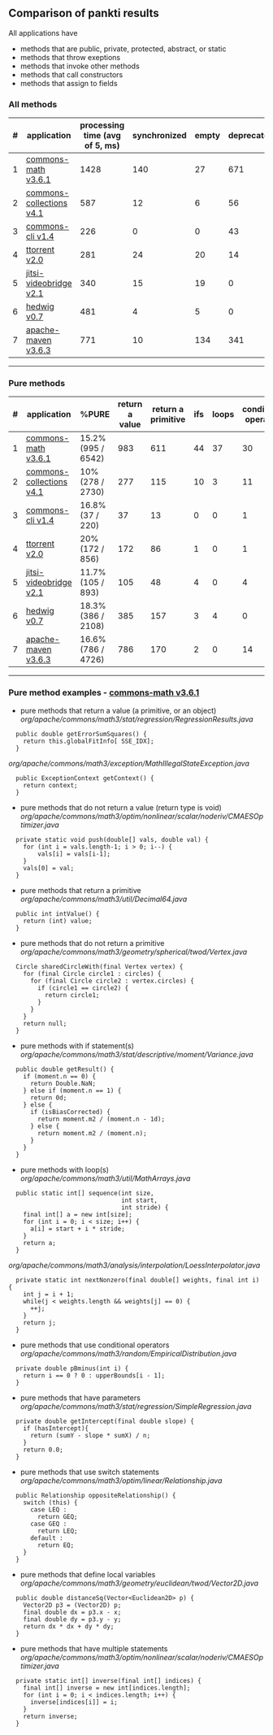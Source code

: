 
## Comparison of pankti results

All applications have
- methods that are public, private, protected, abstract, or static
- methods that throw exeptions
- methods that invoke other methods
- methods that call constructors
- methods that assign to fields

### All methods

\# | application | processing time (avg of 5, ms) | synchronized | empty | deprecated | annotation types | #METH | #PURE
-- | ----------- | ------------------------------ | ------------ | ----- | ---------- | ---------------- | ----- | -----
1 | [commons-math v3.6.1][1] | 1428 | 140 | 27 | 671 | 0 | 6542 | 995
2 | [commons-collections v4.1][2] | 587 | 12 | 6 | 56 | 0 | 2730 | 278
3 | [commons-cli v1.4][3] | 226 | 0 | 0 | 43 | 0 | 220 | 37
4 | [ttorrent v2.0][4] | 281 | 24 | 20 | 14 | 0 | 856 | 172
5 | [jitsi-videobridge v2.1][5] | 340 | 15 | 19 | 0 | 2 | 893 | 105
6 | [hedwig v0.7][6] | 481 | 4 | 5 | 0 | 0 | 2108 | 386
7 | [apache-maven v3.6.3][7] | 771 | 10 | 134 | 341 | 0 | 4726 | 786
___

### Pure methods

\# | application | %PURE | return a value | return a primitive | ifs | loops | conditional operators | parameters | switch statements | local variables | multiple statements
-- | ----------- | ----- | -------------- | ------------------ | --- | ----- | --------------------- | ---------- | ----------------- | --------------- | -------------------
1 | [commons-math v3.6.1][1] | 15.2% (995 / 6542) | 983 | 611 | 44 | 37 | 30 | 154 | 1 | 67 | 74
2 | [commons-collections v4.1][2] | 10% (278 / 2730) | 277 | 115 | 10 | 3 | 11 | 43 | 0 | 3 | 11
3 | [commons-cli v1.4][3] | 16.8% (37 / 220) | 37 | 13 | 0 | 0 | 1 | 2 | 1 | 0 | 1
4 | [ttorrent v2.0][4] | 20% (172 / 856) | 172 | 86 | 1 | 0 | 1 | 8 | 0 | 2 | 2
5 | [jitsi-videobridge v2.1][5] | 11.7% (105 / 893) | 105 | 48 | 4 | 0 | 4 | 16 | 1 | 2 | 4
6 | [hedwig v0.7][6] | 18.3% (386 / 2108) | 385 | 157 | 3 | 4 | 0 | 25 | 1 | 6 | 5
7 | [apache-maven v3.6.3][7] | 16.6% (786 / 4726) | 786 | 170 | 2 | 0 | 14 | 44 | 0 | 0 | 0 
___

### Pure method examples - [commons-math v3.6.1][1]

- pure methods that return a value (a primitive, or an object)\
_org/apache/commons/math3/stat/regression/RegressionResults.java_
```
  public double getErrorSumSquares() {
    return this.globalFitInfo[ SSE_IDX];
  }
```
_org/apache/commons/math3/exception/MathIllegalStateException.java_
```
  public ExceptionContext getContext() {
    return context;
  }
```

- pure methods that do not return a value (return type is void)\
_org/apache/commons/math3/optim/nonlinear/scalar/noderiv/CMAESOptimizer.java_
```
  private static void push(double[] vals, double val) {
    for (int i = vals.length-1; i > 0; i--) {
        vals[i] = vals[i-1];
    }
    vals[0] = val;
  }

```

- pure methods that return a primitive\
_org/apache/commons/math3/util/Decimal64.java_
```
  public int intValue() {
    return (int) value;
  }
```

- pure methods that do not return a primitive\
_org/apache/commons/math3/geometry/spherical/twod/Vertex.java_
```
  Circle sharedCircleWith(final Vertex vertex) {
    for (final Circle circle1 : circles) {
      for (final Circle circle2 : vertex.circles) {
        if (circle1 == circle2) {
          return circle1;
        }
      }
    }
    return null;
  }

```

- pure methods with if statement(s)\
_org/apache/commons/math3/stat/descriptive/moment/Variance.java_
```
  public double getResult() {
    if (moment.n == 0) {
      return Double.NaN;
    } else if (moment.n == 1) {
      return 0d;
    } else {
      if (isBiasCorrected) {
        return moment.m2 / (moment.n - 1d);
      } else {
        return moment.m2 / (moment.n);
      }
    }
  }
```

- pure methods with loop(s)\
_org/apache/commons/math3/util/MathArrays.java_
```
  public static int[] sequence(int size,
                               int start,
                               int stride) {
    final int[] a = new int[size];
    for (int i = 0; i < size; i++) {
      a[i] = start + i * stride;
    }
    return a;
  }
```

_org/apache/commons/math3/analysis/interpolation/LoessInterpolator.java_
```
  private static int nextNonzero(final double[] weights, final int i) {
    int j = i + 1;
    while(j < weights.length && weights[j] == 0) {
      ++j;
    }
    return j;
  }
```

- pure methods that use conditional operators\
_org/apache/commons/math3/random/EmpiricalDistribution.java_
```
  private double pBminus(int i) {
    return i == 0 ? 0 : upperBounds[i - 1];
  }

```

- pure methods that have parameters\
_org/apache/commons/math3/stat/regression/SimpleRegression.java_
```
  private double getIntercept(final double slope) {
    if (hasIntercept){
      return (sumY - slope * sumX) / n;
    }
    return 0.0;
  }
```

- pure methods that use switch statements\
_org/apache/commons/math3/optim/linear/Relationship.java_
```
  public Relationship oppositeRelationship() {
    switch (this) {
      case LEQ :
        return GEQ;
      case GEQ :
        return LEQ;
      default :
        return EQ;
    }
  }
```

- pure methods that define local variables\
_org/apache/commons/math3/geometry/euclidean/twod/Vector2D.java_
```
  public double distanceSq(Vector<Euclidean2D> p) {
    Vector2D p3 = (Vector2D) p;
    final double dx = p3.x - x;
    final double dy = p3.y - y;
    return dx * dx + dy * dy;
  }
```

- pure methods that have multiple statements\
_org/apache/commons/math3/optim/nonlinear/scalar/noderiv/CMAESOptimizer.java_
```
  private static int[] inverse(final int[] indices) {
    final int[] inverse = new int[indices.length];
    for (int i = 0; i < indices.length; i++) {
      inverse[indices[i]] = i;
    }
    return inverse;
  }
```

[1]: https://github.com/apache/commons-math/tree/MATH_3_6_1
[2]: https://github.com/apache/commons-collections/tree/collections-4.1
[3]: https://github.com/apache/commons-cli/tree/cli-1.4
[4]: https://github.com/mpetazzoni/ttorrent/tree/ttorrent-2.0
[5]: https://github.com/jitsi/jitsi-videobridge/tree/v2.1
[6]: https://sourceforge.net/projects/hwmail/files/0.7/
[7]: https://github.com/apache/maven/tree/maven-3.6.3

